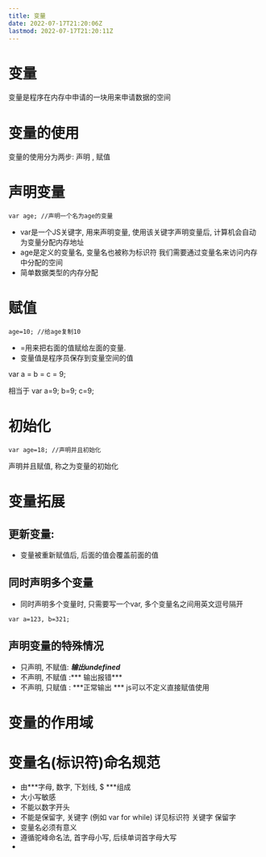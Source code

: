 ```yaml
---
title: 变量
date: 2022-07-17T21:20:06Z
lastmod: 2022-07-17T21:20:11Z
---
```


# 变量

变量是程序在内存中申请的一块用来申请数据的空间

# 变量的使用

变量的使用分为两步: 声明 , 赋值

# 声明变量

`var age; //声明一个名为age的变量`

* var是一个JS关键字, 用来声明变量, 使用该关键字声明变量后, 计算机会自动为变量分配内存地址
* age是定义的变量名, 变量名也被称为标识符 我们需要通过变量名来访问内存中分配的空间
* 简单数据类型的内存分配

# 赋值

`age=10; //给age复制10`

* =用来把右面的值赋给左面的变量.
* 变量值是程序员保存到变量空间的值

var a = b = c = 9;

相当于 var a=9; b=9; c=9;

# 初始化

`var age=18; //声明并且初始化`

声明并且赋值, 称之为变量的初始化

# 变量拓展

## 更新变量:

* 变量被重新赋值后, 后面的值会覆盖前面的值

## 同时声明多个变量

* 同时声明多个变量时, 只需要写一个var, 多个变量名之间用英文逗号隔开

`var a=123, b=321;`

## 声明变量的特殊情况

* 只声明, 不赋值: ***输出undefined***
* 不声明, 不赋值 :*** 输出报错***
* 不声明, 只赋值 : ***正常输出 *** js可以不定义直接赋值使用

# 变量的作用域

# 变量名(标识符)命名规范

* 由***字母, 数字, 下划线, $ ***组成
* 大小写敏感
* 不能以数字开头
* 不能是保留字, 关键字 (例如 var for while) 详见标识符 关键字 保留字
* 变量名必须有意义
* 遵循驼峰命名法, 首字母小写, 后续单词首字母大写
* ‍
